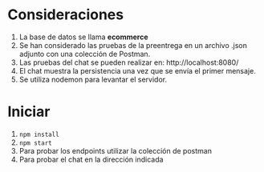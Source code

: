 # Consideraciones
1. La base de datos se llama **ecommerce**
2. Se han considerado las pruebas de la preentrega en un archivo .json adjunto con una colección de Postman.
3. Las pruebas del chat se pueden realizar en: http://localhost:8080/
4. El chat muestra la persistencia una vez que se envía el primer mensaje.
5. Se utiliza nodemon para levantar el servidor.

# Iniciar
1. `npm install`
2. `npm start`
3. Para probar los endpoints utilizar la colección de postman
4. Para probar el chat en la dirección indicada